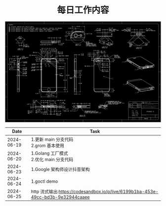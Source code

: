 <center><h1>每日工作内容</h1></center>

![本地路径](index2.jpg "index")

| Date       | Task                                                                             |
| ---------- | -------------------------------------------------------------------------------- |
| 2024-06-19 | 1.更新 main 分支代码<br />2.grom 基本使用                                        |
| 2024-06-20 | 1.Golang 工厂模式<br />2.优化 main 分支代码                                      |
| 2024-06-23 | 1.Google 架构师设计抖音架构                                                      |
| 2024-06-24 | 1.goctl demo                                                                     |
| 2024-06-25 | http 流式输出:https://codesandbox.io/p/live/6199b1ba-453e-49cc-bd3b-9e32944caaee |
